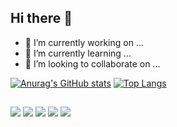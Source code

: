 ## Hi there 👋

- 🔭 I’m currently working on ...
- 🌱 I’m currently learning ...
- 👯 I’m looking to collaborate on ...

[![Anurag's GitHub stats](https://github-readme-stats.vercel.app/api?username=sr-dazai&show_icons=true&theme=transparent)](https://github.com/sr-dazai/github-readme-stats)
[![Top Langs](https://github-readme-stats.vercel.app/api/top-langs/?username=sr-dazai&layout=compact&theme=transparent)](https://github.com/sr-dazai/github-readme-stats)

##

<div>
   <a href="https://www.youtube.com/channel/UC_-uuuZbY0AAt9CViNzvc-Q" target="_blank"><img src="https://img.shields.io/badge/YouTube-FF0000?style=for-the-badge&logo=youtube&logoColor=white" target="_blank"></a>
  <a href="https://instagram.com/kenned_candido" target="_blank"><img src="https://img.shields.io/badge/-Instagram-%23E4405F?style=for-the-badge&logo=instagram&logoColor=white" target="_blank"></a>
 <a href="https://discord.gg/wagxzStdcR" target="_blank"><img src="https://img.shields.io/badge/Discord-7289DA?style=for-the-badge&logo=discord&logoColor=white" target="_blank"></a> 
  <a href = "mailto:sirdazai.off@gmail.com"><img src="https://img.shields.io/badge/-Gmail-%23333?style=for-the-badge&logo=gmail&logoColor=white" target="_blank"></a>
  <a href="https://www.linkedin.com/in/kenned-candido" target="_blank"><img src="https://img.shields.io/badge/-LinkedIn-%230077B5?style=for-the-badge&logo=linkedin&logoColor=white" target="_blank"></a>
</div>
